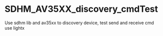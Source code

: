 # SDHM_AV35XX_discovery_cmdTest
Use sdhm lib and av35xx to discovery device, test send and receive cmd use lightx
